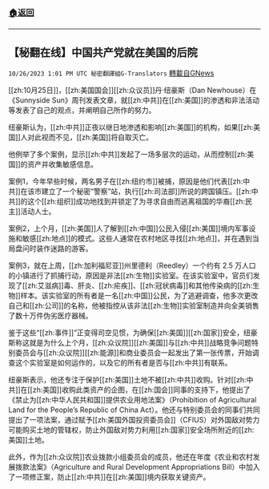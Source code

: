 ###  [:house:返回](README.md)
---


## 【秘翻在线】中国共产党就在美国的后院
`10/26/2023 1:01 PM UTC 秘密翻譯組G-Translators` [轉載自GNews](https://gnews.org/articles/1883911)

[[zh:10月25日]]，[[zh:美国国会]][[zh:众议员]]丹·纽豪斯（Dan Newhouse）在《Sunnyside Sun》周刊发表文章，就[[zh:中共]]在[[zh:美国]]的渗透和非法活动等发表了自己的观点，并阐明自己所作的努力。

纽豪斯认为，[[zh:中共]]正夜以继日地渗透和影响[[zh:美国]]的机构，如果[[zh:美国]]人对此视而不见，[[zh:美国]]将自取灭亡。

他例举了多个案例，显示[[zh:中共]]发起了一场多层次的运动，从而控制[[zh:美国]]的资产并收集敏感信息。

案例1，今年早些时候，两名男子在[[zh:纽约市]]被捕，原因是他们代表[[zh:中共]]在该市建立了一个秘密“警察”站，执行[[zh:司法部]]所说的跨国镇压。[[zh:中共]]的这个[[zh:组织]]成功地找到并锁定了为寻求自由而逃离祖国的华裔[[zh:民主]]活动人士。

案例2，上个月，[[zh:美国]]人了解到[[zh:中国]]公民入侵[[zh:美国]]境内军事设施和敏感[[zh:地点]]的模式。这些人通常在农村地区寻找[[zh:地点]]，并在遇到当局盘问时装作迷路的游客。

案例3，就在上周，[[zh:加利福尼亚]]州里德利（Reedley）一个约有 2.5 万人口的小镇进行了抓捕行动，原因是非法[[zh:生物]]实验室。在该实验室中，官员们发现了[[zh:艾滋病]]毒、肝炎、[[zh:疟疾]]、[[zh:冠状病毒]]和其他传染病的[[zh:生物]]样本。该实验室的所有者是一名[[zh:中国]]公民，为了逃避调查，他多次更改自己和[[zh:公司]]的名称，他被指控从该非法[[zh:生物]]实验室制造并向全美销售了数十万件伪劣医疗器械。

鉴于这些“[[zh:事件]]”正变得司空见惯，为确保[[zh:美国]][[zh:国家]]安全，纽豪斯称这就是为什么上个月，[[zh:众议院]][[zh:美国]]与[[zh:中共]]战略竞争问题特别委员会与[[zh:众议院]][[zh:能源]]和商业委员会一起发出了第一张传票，开始调查这个实验室是如何运作的，以及它的所有者是否与[[zh:中共]]有联系。

纽豪斯表示，他还专注于保护[[zh:美国]]土地不被[[zh:中共]]收购。针对[[zh:中共]]在[[zh:美国]]收购此类资产的企图，在[[zh:国会]]同事的支持下，他提出了《禁止为[[zh:中华人民共和国]]提供农业用地法案》（Prohibition of Agricultural Land for the People’s Republic of China Act）。他还与特别委员会的同事们共同提出了一项法案，通过赋予[[zh:美国外国投资委员会]]（CFIUS）对外国敌对势力可能购买土地的管辖权，防止外国敌对势力利用[[zh:国家]]安全场所附近的[[zh:美国]]土地。

此外，作为[[zh:众议院]]农业拨款小组委员会的成员，他还在年度《农业和农村发展拨款法案》（Agriculture and Rural Development Appropriations Bill）中加入了一项修正案，防止[[zh:中共]]在[[zh:美国]]境内获取关键资产。

